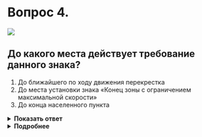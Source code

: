# Вопрос 4.

![](https://s.drom.ru/i24227/pdd/tickets/2016/1542608451.jpg)

## До какого места действует требование данного знака?

1. До ближайшего по ходу движения перекрестка
2. До места установки знака «Конец зоны с ограничением максимальной скорости»
3. До конца населенного пункта

<details>
<summary><b>Показать ответ</b></summary>
Правильный ответ: 2
</details>
<details>
<summary><b>Подробнее</b></summary>
Действие знака 5.31 «Зона с ограничением максимальной скорости» отменяется только знаком 5.32 «Конец зоны с ограничением максимальной скорости». («Дорожные знаки»)
</details>
